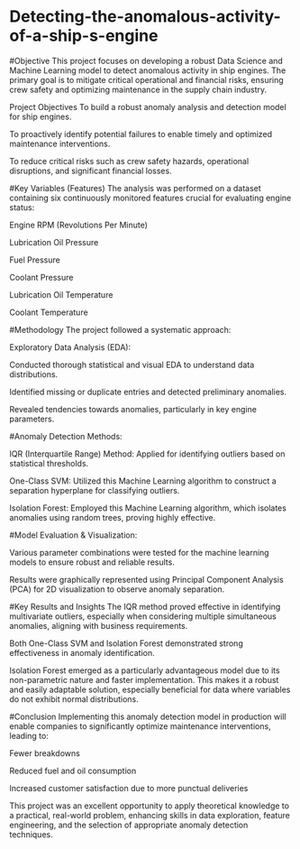 # Detecting-the-anomalous-activity-of-a-ship-s-engine

#Objective
This project focuses on developing a robust Data Science and Machine Learning model to detect anomalous activity in ship engines. The primary goal is to mitigate critical operational and financial risks, ensuring crew safety and optimizing maintenance in the supply chain industry.

Project Objectives
To build a robust anomaly analysis and detection model for ship engines.

To proactively identify potential failures to enable timely and optimized maintenance interventions.

To reduce critical risks such as crew safety hazards, operational disruptions, and significant financial losses.

#Key Variables (Features)
The analysis was performed on a dataset containing six continuously monitored features crucial for evaluating engine status:

Engine RPM (Revolutions Per Minute)

Lubrication Oil Pressure

Fuel Pressure

Coolant Pressure

Lubrication Oil Temperature

Coolant Temperature

#Methodology
The project followed a systematic approach:

Exploratory Data Analysis (EDA):

Conducted thorough statistical and visual EDA to understand data distributions.

Identified missing or duplicate entries and detected preliminary anomalies.

Revealed tendencies towards anomalies, particularly in key engine parameters.

#Anomaly Detection Methods:

IQR (Interquartile Range) Method: Applied for identifying outliers based on statistical thresholds.

One-Class SVM: Utilized this Machine Learning algorithm to construct a separation hyperplane for classifying outliers.

Isolation Forest: Employed this Machine Learning algorithm, which isolates anomalies using random trees, proving highly effective.

#Model Evaluation & Visualization:

Various parameter combinations were tested for the machine learning models to ensure robust and reliable results.

Results were graphically represented using Principal Component Analysis (PCA) for 2D visualization to observe anomaly separation.

#Key Results and Insights
The IQR method proved effective in identifying multivariate outliers, especially when considering multiple simultaneous anomalies, aligning with business requirements.

Both One-Class SVM and Isolation Forest demonstrated strong effectiveness in anomaly identification.

Isolation Forest emerged as a particularly advantageous model due to its non-parametric nature and faster implementation. This makes it a robust and easily adaptable solution, especially beneficial for data where variables do not exhibit normal distributions.

#Conclusion
Implementing this anomaly detection model in production will enable companies to significantly optimize maintenance interventions, leading to:

Fewer breakdowns

Reduced fuel and oil consumption

Increased customer satisfaction due to more punctual deliveries

This project was an excellent opportunity to apply theoretical knowledge to a practical, real-world problem, enhancing skills in data exploration, feature engineering, and the selection of appropriate anomaly detection techniques.
